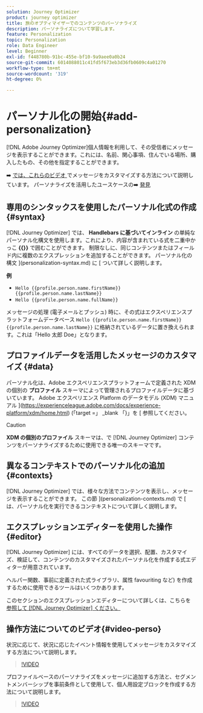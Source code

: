 ```yaml
---
solution: Journey Optimizer
product: journey optimizer
title: 旅のオプティマイザーでのコンテンツのパーソナライズ
description: パーソナライズについて学習します。
feature: Personalization
topic: Personalization
role: Data Engineer
level: Beginner
exl-id: f448780b-91bc-455e-bf10-9a9aee0a0b24
source-git-commit: 6014088011c41fd5f673eb3d36fb0609c4a01270
workflow-type: tm+mt
source-wordcount: '319'
ht-degree: 0%

---
```


# パーソナル化の開始{#add-personalization}

[!DNL Adobe Journey Optimizer]個人情報を利用して、その受信者にメッセージを表示することができます。これには、名前、関心事項、住んでいる場所、購入したもの、その他を指定することができます。

➡️ [ では、これらのビデオ ](#video-perso) でメッセージをカスタマイズする方法について説明しています。
パーソナライズを活用したユースケースの➡️ [ 発見](personalization-use-case.md)

## 専用のシンタックスを使用したパーソナル化式の作成 {#syntax}

[!DNL Journey Optimizer] では、 **Handlebars に基づいてインライン** の単純なパーソナル化構文を使用します。これにより、内容が含まれている式を二重中かっこ **{{}}** で囲むことができます。 制限なしに、同じコンテンツまたはフィールド内に複数のエクスプレッションを追加することができます。 パーソナル化の構文 ](personalization-syntax.md) に [ ついて詳しく説明します。

**例**

* `Hello {{profile.person.name.firstName}} {{profile.person.name.lastName}}`
* `Hello {{profile.person.name.fullName}}`

メッセージの処理 (電子メールとプッシュ) 時に、その式はエクスペリエンスプラットフォームデータベース  `Hello {{profile.person.name.firstName}} {{profile.person.name.lastName}}` に格納されているデータに置き換えられます。これは「Hello 太郎 Doe」となります。

## プロファイルデータを活用したメッセージのカスタマイズ {#data}

パーソナル化は、Adobe エクスペリエンスプラットフォームで定義された XDM の個別の **プロファイル** スキーマによって管理されるプロファイルデータに基づいています。 Adobe エクスペリエンス Platform のデータモデル (XDM) マニュアル ](https://experienceleague.adobe.com/docs/experience-platform/xdm/home.html) (「target =」 _blank 「}」を [ 参照してください。

>[!CAUTION]
>**XDM の個別のプロファイル** スキーマは、で [!DNL Journey Optimizer] コンテンツをパーソナライズするために使用できる唯一のスキーマです。

## 異なるコンテキストでのパーソナル化の追加 {#contexts}

[!DNL Journey Optimizer] では、様々な方法でコンテンツを表示し、メッセージを表示することができます。 この節 ](personalization-contexts.md) で [ は、パーソナル化を実行できるコンテキストについて詳しく説明します。

## エクスプレッションエディターを使用した操作 {#editor}

[!DNL Journey Optimizer] には、すべてのデータを選択、配置、カスタマイズ、検証して、コンテンツのカスタマイズされたパーソナル化を作成する式エディターが用意されています。

ヘルパー関数、事前に定義された式ライブラリ、属性 favouriting など) を作成するために使用できるツールはいくつかあります。

このセクションのエクスプレッションエディターについて詳しくは、こちらを [ 参照して [!DNL Journey Optimizer] ください。](personalization-build-expressions.md)

## 操作方法についてのビデオ{#video-perso}

状況に応じて、状況に応じたイベント情報を使用してメッセージをカスタマイズする方法について説明します。

>[!VIDEO](https://video.tv.adobe.com/v/334165?quality=12)

プロファイルベースのパーソナライズをメッセージに追加する方法と、セグメントメンバーシップを事前条件として使用して、個人用設定ブロックを作成する方法について説明します。

>[!VIDEO](https://video.tv.adobe.com/v/334078?quality=12)
